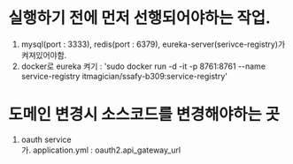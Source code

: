 # 실행하기 전에 먼저 선행되어야하는 작업.

1. mysql(port : 3333), redis(port : 6379), eureka-server(serivce-registry)가 켜져있어야함.
2. docker로 eureka 켜기 : 'sudo docker run -d -it -p 8761:8761 --name service-registry itmagician/ssafy-b309:service-registry'

# 도메인 변경시 소스코드를 변경해야하는 곳
1. oauth service  
   가. application.yml : oauth2.api_gateway_url